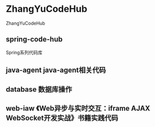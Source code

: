 # ZhangYuCodeHub
 ZhangYuCodeHub

## spring-code-hub
Spring系列代码库

## java-agent java-agent相关代码

## database 数据库操作

## web-iaw 《Web异步与实时交互：iframe AJAX WebSocket开发实战》书籍实践代码




